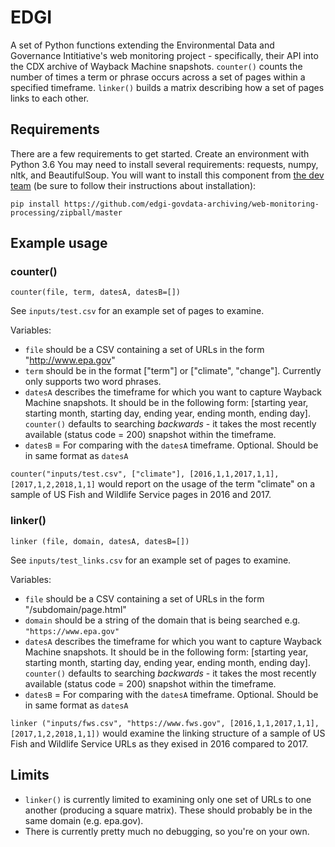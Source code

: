 # EDGI

A set of Python functions extending the Environmental Data and Governance Intitiative's web monitoring project - specifically, their API into the CDX archive of Wayback Machine snapshots. `counter()` counts the number of times a term or phrase occurs across a set of pages within a specified timeframe. `linker()` builds a matrix describing how a set of pages links to each other. 

## Requirements

There are a few requirements to get started. Create an environment with Python 3.6 You may need to install several requirements: requests, numpy, nltk, and BeautifulSoup. You will want to install this component from [the dev team](https://github.com/edgi-govdata-archiving/web-monitoring-processing) (be sure to follow their instructions about installation):

`pip install https://github.com/edgi-govdata-archiving/web-monitoring-processing/zipball/master`

## Example usage

### counter()

`counter(file, term, datesA, datesB=[])`

See `inputs/test.csv` for an example set of pages to examine.

Variables:
- `file` should be a CSV containing a set of URLs in the form "http://www.epa.gov"
- `term` should be in the format ["term"] or ["climate", "change"]. Currently only supports two word phrases.
- `datesA` describes the timeframe for which you want to capture Wayback Machine snapshots. It should be in the following form: [starting year, starting month, starting day, ending year, ending month, ending day]. `counter()` defaults to searching _backwards_ - it takes the most recently available (status code = 200) snapshot within the timeframe.
- `datesB` = For comparing with the `datesA` timeframe. Optional. Should be in same format as `datesA`

`counter("inputs/test.csv", ["climate"], [2016,1,1,2017,1,1], [2017,1,2,2018,1,1]` would report on the usage of the term "climate" on a sample of US Fish and Wildlife Service pages in 2016 and 2017.

### linker()

`linker (file, domain, datesA, datesB=[])`

See `inputs/test_links.csv` for an example set of pages to examine.

Variables:
- `file` should be a CSV containing a set of URLs in the form "/subdomain/page.html"
- `domain` should be a string of the domain that is being searched e.g. `"https://www.epa.gov"`
- `datesA` describes the timeframe for which you want to capture Wayback Machine snapshots. It should be in the following form: [starting year, starting month, starting day, ending year, ending month, ending day]. `counter()` defaults to searching _backwards_ - it takes the most recently available (status code = 200) snapshot within the timeframe.
- `datesB` = For comparing with the `datesA` timeframe. Optional. Should be in same format as `datesA`

`linker ("inputs/fws.csv", "https://www.fws.gov", [2016,1,1,2017,1,1], [2017,1,2,2018,1,1])` would examine the linking structure of a sample of US Fish and Wildlife Service URLs as they exised in 2016 compared to 2017.

## Limits

- `linker()` is currently limited to examining only one set of URLs to one another (producing a square matrix). These should probably be in the same domain (e.g. epa.gov).
- There is currently pretty much no debugging, so you're on your own.

